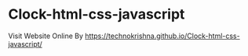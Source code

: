 # Clock-html-css-javascript
Visit Website Online By https://technokrishna.github.io/Clock-html-css-javascript/
